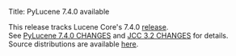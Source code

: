 Title: PyLucene 7.4.0 available

This release tracks Lucene Core's 7.4.0 <a href="https://lucene.apache.org/core/corenews.html">release</a>.<br/>
See <a href="https://svn.apache.org/repos/asf/lucene/pylucene/tags/pylucene_7_4_0/CHANGES">PyLucene 7.4.0 CHANGES</a> and <a href="https://svn.apache.org/repos/asf/lucene/pylucene/tags/pylucene_7_4_0/jcc/CHANGES">JCC 3.2 CHANGES</a> for details.<br/>
Source distributions are available <a href="https://archive.apache.org/dist/lucene/pylucene/">here</a>.<br/>


